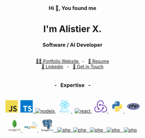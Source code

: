 <h3 align="center">
    Hi 👋, You found me <br />
</h3>
<h1 align="center">I'm Alistier X. <br /> </h1>
<h3 align="center">Software / AI Developer</h3>
<br />
<!--<p align="center"> <img src="https://komarev.com/ghpvc/?username=AlphaH7&label=Profile%20views&color=0e75b6&style=flat" alt="alistier-x" /> </p> -->

<div align="center"><a href="https://www.alistier.dev/"> 👨‍💻 Portfolio Website </a> &nbsp - &nbsp <a href="https://www.alistier.dev/Portfolio-Alistier_X.pdf">📁 Resume</a></div>
<div align="center"><a href="https://www.linkedin.com/in/alistier-x/">💼 Linkedin</a> &nbsp - &nbsp <a href="https://www.alistier.dev/contact/">🤙 Get in Touch</a></div>

<br />
<h3 align="center">
    - &nbsp Expertise &nbsp - <br />
    <br />
</h3>

<div align="center">
    <a href="https://developer.mozilla.org/en-US/docs/Web/JavaScript" target="_blank" rel="noreferrer"><img src="https://raw.githubusercontent.com/devicons/devicon/master/icons/javascript/javascript-original.svg" alt="javascript" width="40" height="40" /></a>&nbsp; 
    <a href="https://www.typescriptlang.org/" target="_blank" rel="noreferrer"> <img src="https://raw.githubusercontent.com/devicons/devicon/master/icons/typescript/typescript-original.svg" alt="typescript" width="40" height="40" /</a>&nbsp; 
    <a href="https://nodejs.org" target="_blank" rel="noreferrer"> <img src="https://img.icons8.com/fluency/512/node-js.png" alt="nodejs" width="40" height="40" /> </a>&nbsp; 
    <a href="https://reactjs.org/" target="_blank" rel="noreferrer"> <img src="https://raw.githubusercontent.com/devicons/devicon/master/icons/react/react-original-wordmark.svg" alt="react" width="40" height="40" /> </a>&nbsp; 
    <a href="https://flutter.dev/" target="_blank" rel="noreferrer"> <img src="https://cdn-images-1.medium.com/v2/resize:fit:1200/1*5-aoK8IBmXve5whBQM90GA.png" alt="react" width="40" height="40" /> </a>&nbsp; 
    <a href="https://redux.js.org" target="_blank" rel="noreferrer"> <img src="https://raw.githubusercontent.com/devicons/devicon/master/icons/redux/redux-original.svg" alt="redux" width="40" height="40" /> </a>&nbsp; 
    <a href="https://www.python.org" target="_blank" rel="noreferrer"> <img src="https://raw.githubusercontent.com/devicons/devicon/master/icons/python/python-original.svg" alt="python" width="40" height="40" /> </a>&nbsp; 
    <a href="https://www.php.net" target="_blank" rel="noreferrer"> <img src="https://raw.githubusercontent.com/devicons/devicon/master/icons/php/php-original.svg" alt="php" width="40" height="40" /> </a>
</div>
<br />
<div align="center">
  <a href="https://www.mongodb.com/" target="_blank" rel="noreferrer"> <img src="https://raw.githubusercontent.com/devicons/devicon/master/icons/mongodb/mongodb-original-wordmark.svg" alt="mongodb" width="40" height="40" /> </a>&nbsp; 
  <a href="https://www.mysql.com/" target="_blank" rel="noreferrer"> <img src="https://raw.githubusercontent.com/devicons/devicon/master/icons/mysql/mysql-original-wordmark.svg" alt="mysql" width="40" height="40" /> </a>&nbsp; 
  <a href="https://www.postgresql.org" target="_blank" rel="noreferrer"> <img src="https://raw.githubusercontent.com/devicons/devicon/master/icons/postgresql/postgresql-original-wordmark.svg" alt="postgresql" width="40" height="40" /> &nbsp; 
    <a href="https://dotnet.microsoft.com/en-us/learn/dotnet/what-is-dotnet" target="_blank" rel="noreferrer"> <img src="https://upload.wikimedia.org/wikipedia/commons/7/7d/Microsoft_.NET_logo.svg" alt="php" width="40" height="40" />&nbsp;
    <a href="https://www.docker.com/" target="_blank" rel="noreferrer"> <img src="https://icon2.cleanpng.com/20180802/apk/kisspng-docker-logo-kubernetes-microservices-cloud-computi-r-amp-d-solutions-custom-clould-solutions-5b6338501a79f4.7075951515332291361085.jpg" alt="php" width="40" height="40" /> &nbsp;
    <a href="https://kubernetes.io/" target="_blank" rel="noreferrer"> <img src="https://juststickers.in/wp-content/uploads/2018/11/kubernetes-wordmark.png" alt="php" width="40" height="40" /> &nbsp;
    <a href="https://aws.amazon.com/" target="_blank" rel="noreferrer"> <img src="https://banner2.cleanpng.com/20190418/qty/kisspng-amazon-web-services-logo-cloud-computing-amazon-co-logoaws-1-itnext-summit-5cb80ea9bc03d6.8054658415555662497701.jpg" alt="php" width="40" height="40" /> &nbsp;
    <a href="https://azure.microsoft.com/" target="_blank" rel="noreferrer"> <img src="https://www.securecloudaas.com/wp-content/uploads/2021/03/azure_logo_794_new.png" alt="php" width="40" height="40" /> 
    </div>
<!--  <a href="https://webpack.js.org" target="_blank" rel="noreferrer"> <img src="https://raw.githubusercontent.com/devicons/devicon/d00d0969292a6569d45b06d3f350f463a0107b0d/icons/webpack/webpack-original-wordmark.svg" alt="webpack" width="40" height="40"/> </a> -->
